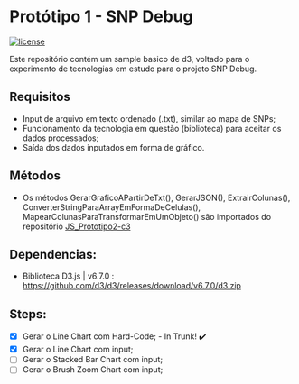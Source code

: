 # Protótipo 1 - SNP Debug 

[![license](https://img.shields.io/badge/license-Mozilla-brightgreen.svg?style=flat)](https://github.com/rmzanco/JS_Prototipo2-c3/blob/trunk/LICENSE)



Este repositório contém um sample basico de d3, voltado para o experimento de tecnologias em estudo para o projeto SNP Debug.

## Requisitos

* Input de arquivo em texto ordenado (.txt), similar ao mapa de SNPs;
* Funcionamento da tecnologia em questão (biblioteca) para aceitar os dados processados;
* Saída dos dados inputados em forma de gráfico.

## Métodos

* Os métodos GerarGraficoAPartirDeTxt(), GerarJSON(), ExtrairColunas(), ConverterStringParaArrayEmFormaDeCelulas(), MapearColunasParaTransformarEmUmObjeto() são importados do repositório [JS_Prototipo2-c3](https://github.com/rmzanco/JS_Prototipo2-c3)

## Dependencias:

* Biblioteca D3.js | v6.7.0 : https://github.com/d3/d3/releases/download/v6.7.0/d3.zip

## Steps:

- [x] Gerar o Line Chart com Hard-Code; - In Trunk! :heavy_check_mark:	
- [x] Gerar o Line Chart com input;
- [ ] Gerar o Stacked Bar Chart com input;
- [ ] Gerar o Brush Zoom Chart com input;